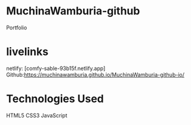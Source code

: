 # MuchinaWamburia-github
Portfolio
# livelinks
netlify: [comfy-sable-93b15f.netlify.app]
Github:https://muchinawamburia.github.io/MuchinaWamburia-github-io/

# Technologies Used
HTML5
CSS3
JavaScript 
<!-- projects .html -->
